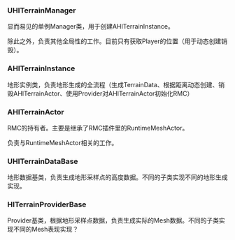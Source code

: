 ### UHITerrainManager

显而易见的单例Manager类，用于创建AHITerrainInstance。

除此之外，负责其他全局性的工作。目前只有获取Player的位置（用于动态创建销毁）。



### AHITerrainInstance

地形实例类，负责地形生成的全流程（生成TerrainData、根据距离动态创建、销毁AHITerrainActor、使用Provider对AHITerrainActor初始化RMC）



### AHITerrainActor

RMC的持有者。主要是继承了RMC插件里的RuntimeMeshActor。

负责与RuntimeMeshActor相关的工作。



### UHITerrainDataBase

地形数据基类，负责生成地形采样点的高度数据。不同的子类实现不同的地形生成实现。



### HITerrainProviderBase

Provider基类，根据地形采样点数据，负责生成实际的Mesh数据。不同的子类实现不同的Mesh表现实现？